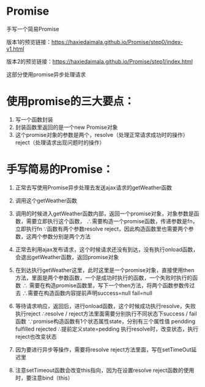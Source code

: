 # Promise
手写一个简易Promise

版本1的预览链接：https://haxiedaimala.github.io/Promise/step0/index-v1.html

版本2的预览链接：https://haxiedaimala.github.io/Promise/step1/index.html


这部分使用promise异步处理请求

# 使用promise的三大要点：
1. 写一个函数封装 
2. 封装函数里返回的是一个new Promise对象  
3. 这个promise对象的参数是两个，resolve（处理正常请求成功时的操作） reject（处理请求出现问题时的操作）
    
    
# 手写简易的Promise：
1. 正常去写使用Promise异步处理去发送ajax请求的getWeather函数
2. 调用这个getWeather函数
3. 调用的时候进入getWeather函数内部，返回一个promise对象，对象参数是函数，需要立即执行这个函数，
    ∴需要构造一个promise函数，传递参数是fn，立即执行fn
    ∵函数有两个参数resolve reject，因此构造函数里也需要两个参数，这两个参数分别是两个方法
    
4. 正常去利用ajax发布请求，这个时候请求还没有到达，没有执行onload函数，会退出getWeather函数，返回promise对象
5. 在到达执行getWeather这里，此时这里是一个promise对象，直接使用then方法，里面是两个参数函数，一个是成功时执行的函数，一个失败时执行的函数
    ∴ 需要在构造promise函数里，写下一个then方法，将两个函数参数传过去
    ∴需要在构造函数内容提前声明success=null fail=null
    
6. 等待请求响应，返回后，进行onload函数，这个时候成功执行resolve，失败执行reject
    ∴resolve / reject方法里面需要分别执行不同状态下success / fail函数
    ∵promise构造函数有1个状态属性state，分别有三个属性值 pendding fulfilled  rejected
    ∴提前定义state=pedding  执行resolve时，改变状态，执行reject也改变状态
    
7. 因为要进行异步等操作，需要将resolve reject方法里面，写在setTimeOut延迟里
8. 注意setTimeout函数会改变this指向，因为在设置resolve reject函数的使用时，要注意bind（this）
